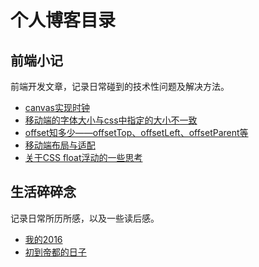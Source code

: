 # 个人博客目录
## 前端小记
前端开发文章，记录日常碰到的技术性问题及解决方法。
* [canvas实现时钟](http://fannieshi.com/82.html)
* [移动端的字体大小与css中指定的大小不一致](http://fannieshi.com/78.html)
* [offset知多少——offsetTop、offsetLeft、offsetParent等](http://fannieshi.com/66.html)
* [移动端布局与适配](http://fannieshi.com/41.html)
* [关于CSS float浮动的一些思考](http://fannieshi.com/31.html)

## 生活碎碎念
记录日常所历所感，以及一些读后感。
* [我的2016](http://fannieshi.com/62.html)
* [初到帝都的日子](http://fannieshi.com/13.html)

